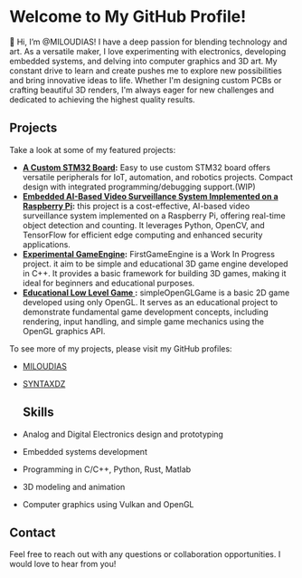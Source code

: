 
<!---
- 👀 I’m interested in ...
- 🌱 I’m currently learning ...
- 💞️ I’m looking to collaborate on ...
- 📫 How to reach me ...
--->
# Welcome to My GitHub Profile!

👋 Hi, I’m @MILOUDIAS! I have a deep passion for blending technology and art. As a versatile maker, I love experimenting with electronics, developing embedded systems, and delving into computer graphics and 3D art. My constant drive to learn and create pushes me to explore new possibilities and bring innovative ideas to life. Whether I'm designing custom PCBs or crafting beautiful 3D renders, I'm always eager for new challenges and dedicated to achieving the highest quality results.

## Projects

Take a look at some of my featured projects:

- **[A Custom STM32 Board](https://github.com/MILOUDIAS/Basic_STM32_Dev_Board):** Easy to use custom STM32 board offers versatile peripherals for IoT, automation, and robotics projects. Compact design with integrated programming/debugging support.(WIP)
- **[Embedded AI-Based Video Surveillance System Implemented on a Raspberry Pi](https://github.com/MILOUDIAS/object_detection_counting):** this project is a cost-effective, AI-based video surveillance system implemented on a Raspberry Pi, offering real-time object detection and counting. It leverages Python, OpenCV, and TensorFlow for efficient edge computing and enhanced security applications.
- **[Experimental GameEngine](https://github.com/SYNTAXDZ/FirstGameEngine):** FirstGameEngine is a Work In Progress project. it aim to be simple and educational 3D game engine developed in C++. It provides a basic framework for building 3D games, making it ideal for beginners and educational purposes. 
- **[Educational Low Level Game  ](https://github.com/SYNTAXDZ/simpleOpenGLGame):** simpleOpenGLGame is a basic 2D game developed using only OpenGL. It serves as an educational project to demonstrate fundamental game development concepts, including rendering, input handling, and simple game mechanics using the OpenGL graphics API.

To see more of my projects, please visit my GitHub profiles:

- [MILOUDIAS](https://github.com/MILOUDIAS)
- [SYNTAXDZ](https://github.com/SYNTAXDZ)

  ## Skills

- Analog and Digital Electronics design and prototyping
- Embedded systems development
- Programming in C/C++, Python, Rust, Matlab
- 3D modeling and animation
- Computer graphics using Vulkan and OpenGL

## Contact

Feel free to reach out with any questions or collaboration opportunities. I would love to hear from you!


<!---
MILOUDIAS/MILOUDIAS is a ✨ special ✨ repository because its `README.md` (this file) appears on your GitHub profile.
You can click the Preview link to take a look at your changes.
--->
